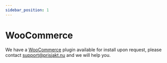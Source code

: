 ```yaml
---
sidebar_position: 1
---
```


# WooCommerce

We have a [WooCommerce](https://woocommerce.com/) plugin available for install upon request, please contact support@prisjakt.nu and we will help you.

